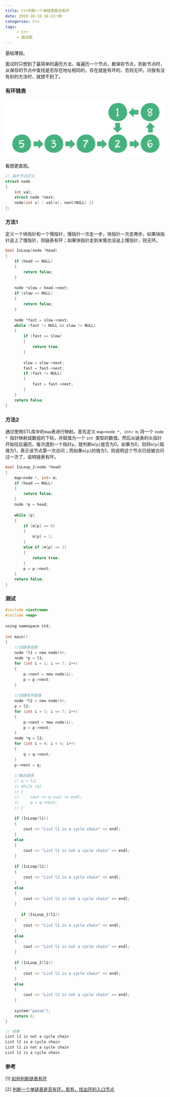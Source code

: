 ```yaml
---
title: C++判断一个单链表是否有环
date: 2019-10-18 16:23:00
categories: C++
tags:
     - C++
     - 面试题
---
```

基础薄弱。

 <!-- more -->

面试时只想到了最简单的遍历方法，每遍历一个节点，都保存节点，到新节点时，从保存的节点中查找是否存在地址相同的，存在就是有环的，否则无环。问我有没有别的方法时，就想不到了。

### 有环链表

![有环链表](C++判断一个单链表是否有环/CycleChain.jpg)

看图更直观。

```c
// 指针节点定义
struct node
{
    int val;
    struct node *next;
    node(int x) : val(x), next(NULL) {}
};
```



### 方法1

定义一个快指针和一个慢指针，慢指针一次走一步，快指针一次走两步。如果快指针追上了慢指针，则链表有环；如果快指针走到末尾也没追上慢指针，则无环。

```c
bool IsLoop(node *head)
{
    if (head == NULL)
    {
        return false;
    }

    node *slow = head->next;
    if (slow == NULL)
    {
        return false;
    }

    node *fast = slow->next;
    while (fast != NULL && slow != NULL)
    {
        if (fast == slow)
        {
            return true;
        }

        slow = slow->next;
        fast = fast->next;
        if (fast != NULL)
        {
            fast = fast->next;
        }
    }
    return false;
}
```

### 方法2

 通过使用STL库中的`map`表进行映射。首先定义 `map<node *, int> m`; 将一个 `node * `指针映射成数组的下标，并赋值为一个 `int `类型的数值。然后从链表的头指针开始往后遍历，每次遇到一个指针`p`，就判断` m[p] `是否为0。如果为0，则将`m[p]`赋值为1，表示该节点第一次访问；而如果`m[p]`的值为1，则说明这个节点已经被访问过一次了，说明链表有环。 

```c
bool IsLoop_2(node *head)
{
    map<node *, int> m;
    if (head == NULL)
    {
        return false;
    }
    node *p = head;

    while (p)
    {
        if (m[p] == 0)
        {
            m[p] = 1;
        }
        else if (m[p] == 1)
        {
            return true;
        }
        p = p->next;
    }
    return false;
}
```

### 测试

```c
#include <iostream>
#include <map>

using namespace std;

int main()
{
    //创建单链表
    node *l1 = new node(0);
    node *p = l1;
    for (int i = 1; i <= 7; i++)
    {
        p->next = new node(i);
        p = p->next;
    }

    //创建有环链表
    node *l2 = new node(0);
    p = l2;
    for (int i = 1; i <= 7; i++)
    {
        p->next = new node(i);
        p = p->next;
    }
    node *q = l2;
    for (int i = 0; i < 4; i++)
    {
        q = q->next;
    }
    p->next = q;

    //输出链表
    // q = l2;
    // while (q)
    // {
    //     cout << q->val << endl;
    //     q = q->next;
    // }

    if (IsLoop(l1))
    {
        cout << "List l1 is a cycle chain" << endl;
    }
    else 
    {
        cout << "List l1 is not a cycle chain" << endl;
    }

    if (IsLoop(l2))
    {
        cout << "List l2 is a cycle chain" << endl;
    }
    else 
    {
        cout << "List l2 is not a cycle chain" << endl;
    }

       if (IsLoop_2(l1))
    {
        cout << "List l1 is a cycle chain" << endl;
    }
    else 
    {
        cout << "List l1 is not a cycle chain" << endl;
    }

    if (IsLoop_2(l2))
    {
        cout << "List l2 is a cycle chain" << endl;
    }
    else 
    {
        cout << "List l2 is not a cycle chain" << endl;
    }

    system("pause");
    return 0;
}
```

```c
// 结果
List l1 is not a cycle chain
List l2 is a cycle chain
List l1 is not a cycle chain
List l2 is a cycle chain
```

### 参考

[1] [如何判断链表有环]( https://www.cnblogs.com/cone/p/11257063.html )

[2] [判断一个单链表是否有环，若有，找出环的入口节点](https://www.cnblogs.com/xiaodi914/p/5795096.html)

